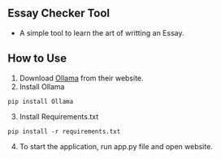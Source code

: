 ## Essay Checker Tool
- A simple tool to learn the art of writting an Essay.

## How to Use
1. Download [Ollama](https://ollama.com/download) from their website.
2. Install Ollama
```
pip install Ollama
```
3. Install Requirements.txt
```
pip install -r requirements.txt
```
4. To start the application, run app.py file and open website.











